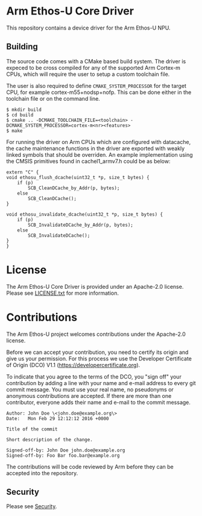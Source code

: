 # Arm Ethos-U Core Driver

This repository contains a device driver for the Arm Ethos-U NPU.

## Building

The source code comes with a CMake based build system. The driver is expeced
to be cross compiled for any of the supported Arm Cortex-m CPUs, which will
require the user to setup a custom toolchain file.

The user is also required to define `CMAKE_SYSTEM_PROCESSOR` for the target CPU,
for example cortex-m55+nodsp+nofp. This can be done either in the toolchain
file or on the command line.

```
$ mkdir build
$ cd build
$ cmake .. -DCMAKE_TOOLCHAIN_FILE=<toolchain> -DCMAKE_SYSTEM_PROCESSOR=cortex-m<nr><features>
$ make
```

For running the driver on Arm CPUs which are configured with datacache, the
cache maintenance functions in the driver are exported with weakly linked
symbols that should be overriden. An example implementation using the CMSIS
primitives found in cachel1_armv7.h could be as below:

```
extern "C" {
void ethosu_flush_dcache(uint32_t *p, size_t bytes) {
    if (p)
        SCB_CleanDCache_by_Addr(p, bytes);
    else
        SCB_CleanDCache();
}

void ethosu_invalidate_dcache(uint32_t *p, size_t bytes) {
    if (p)
        SCB_InvalidateDCache_by_Addr(p, bytes);
    else
        SCB_InvalidateDCache();
}
}
```

# License

The Arm Ethos-U Core Driver is provided under an Apache-2.0 license. Please see
[LICENSE.txt](LICENSE.txt) for more information.

# Contributions

The Arm Ethos-U project welcomes contributions under the Apache-2.0 license.

Before we can accept your contribution, you need to certify its origin and give
us your permission. For this process we use the Developer Certificate of Origin
(DCO) V1.1 (https://developercertificate.org).

To indicate that you agree to the terms of the DCO, you "sign off" your
contribution by adding a line with your name and e-mail address to every git
commit message. You must use your real name, no pseudonyms or anonymous
contributions are accepted. If there are more than one contributor, everyone
adds their name and e-mail to the commit message.

```
Author: John Doe \<john.doe@example.org\>
Date:   Mon Feb 29 12:12:12 2016 +0000

Title of the commit

Short description of the change.
   
Signed-off-by: John Doe john.doe@example.org
Signed-off-by: Foo Bar foo.bar@example.org
```

The contributions will be code reviewed by Arm before they can be accepted into
the repository.

## Security

Please see [Security](SECURITY.md).
